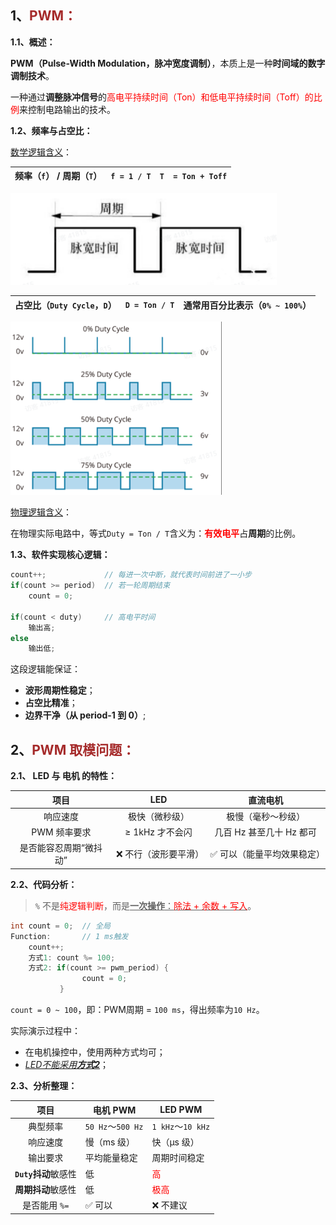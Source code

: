 ## 1、<span style="color:brown">PWM：</span>

**1.1、概述：**

**PWM（Pulse-Width Modulation，脉冲宽度调制）**，本质上是一种**时间域的数字调制技术**。

一种通过**调整脉冲信号**的<span style="color:red">高电平持续时间（Ton）和低电平持续时间（Toff）的比例</span>来控制电路输出的技术。

**1.2、频率与占空比：**

<u>数学逻辑含义</u>：

| 频率（`f`） / 周期（`T`） | `f = 1 / T` | `T  = Ton + Toff` |
| :-----------------------: | :---------: | :---------------: |

<img src="https://raw.githubusercontent.com/root-bine/image/main/Typora-image/PWM01.png" alt="image-20251012124949747" style="zoom:50%;" />

| 占空比（`Duty Cycle`，`D`） | `D = Ton / T` | 通常用百分比表示（`0% ~ 100%`） |
| :-------------------------: | :-----------: | :-----------------------------: |

<img src="https://raw.githubusercontent.com/root-bine/image/main/Typora-image/PWM02.png" alt="image-20251012125126878" style="zoom:50%;" />

<u>物理逻辑含义</u>：

在物理实际电路中，等式`Duty = Ton / T`含义为：<span style="color:red">**有效电平**</span>占**周期**的比例。

**1.3、软件实现核心逻辑：**

```c
count++;             // 每进一次中断，就代表时间前进了一小步
if(count >= period)  // 若一轮周期结束
    count = 0;

if(count < duty)     // 高电平时间
    输出高;
else
    输出低;
```

这段逻辑能保证：

- **波形周期性稳定**；
- **占空比精准**；
- **边界干净（从 period-1 到 0）**;



## 2、<span style="color:brown">PWM 取模问题：</span>

**2.1、 LED 与 电机 的特性：**

|          项目          |         LED          |          直流电机          |
| :--------------------: | :------------------: | :------------------------: |
|        响应速度        |    极快（微秒级）    |     极慢（毫秒～秒级）     |
|      PWM 频率要求      |   ≥ 1kHz 才不会闪    |  几百 Hz 甚至几十 Hz 都可  |
| 是否能容忍周期“微抖动” | ❌ 不行（波形要平滑） | ✅ 可以（能量平均效果稳定） |

**2.2、代码分析：**

> `%` 不是<span style="color:red">纯逻辑判断</span>，而是<u>**一次操作**：<span style="color:red">除法 + 余数 + 写入</span></u>。

```c
int count = 0;  // 全局
Function: 		// 1 ms触发
	count++;
	方式1: count %= 100;
	方式2: if(count >= pwm_period) {
		   		count = 0;
		   }
```

`count = 0 ~ 100`，即：PWM周期 = `100 ms`，得出频率为`10 Hz`。

实际演示过程中：

- 在电机操控中，使用两种方式均可；
- <u>*LED不能采用**方式2***</u>；

**2.3、分析整理：**

|         项目         | 电机 PWM          | LED PWM                             |
| :------------------: | ----------------- | ----------------------------------- |
|       典型频率       | `50 Hz`～`500 Hz` | `1 kHz`～`10 kHz`                   |
|       响应速度       | 慢（ms 级）       | 快（µs 级）                         |
|       输出要求       | 平均能量稳定      | 周期时间稳定                        |
| **`Duty`抖动**敏感性 | 低                | <span style="color:red">高</span>   |
|  **周期抖动**敏感性  | 低                | <span style="color:red">极高</span> |
|    是否能用 `%=`     | ✅ 可以            | ❌ 不建议                            |

